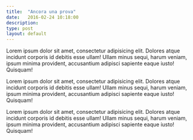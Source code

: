 ```yaml
---
title:  "Ancora una prova"
date:   2016-02-24 10:18:00
description:
type: post
layout: default
---
```


Lorem ipsum dolor sit amet, consectetur adipisicing elit. Dolores atque incidunt corporis id debitis esse ullam! Ullam minus sequi, harum veniam, ipsum minima provident, accusantium adipisci sapiente eaque iusto! Quisquam!

Lorem ipsum dolor sit amet, consectetur adipisicing elit. Dolores atque incidunt corporis id debitis esse ullam! Ullam minus sequi, harum veniam, ipsum minima provident, accusantium adipisci sapiente eaque iusto! Quisquam!

Lorem ipsum dolor sit amet, consectetur adipisicing elit. Dolores atque incidunt corporis id debitis esse ullam! Ullam minus sequi, harum veniam, ipsum minima provident, accusantium adipisci sapiente eaque iusto! Quisquam!